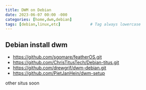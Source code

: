 ```yaml
---
title: DWM on Debian
date: 2023-06-07 00:00 -000
categories: [home,dwm,debian]
tags: [debian,linux,etc]             # Tag always lowercase
---
```


## Debian install dwm

* https://github.com/sgomare/featherOS.git
* https://github.com/ChrisTitusTech/Debian-titus.git
* https://github.com/drewgrif/dwm-debian.git
* https://github.com/PietJanHein/dwm-setup


other situs soon

